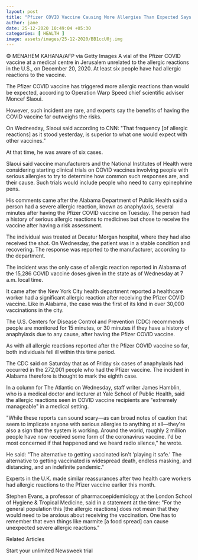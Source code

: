 ```yaml
---
layout: post
title: "Pfizer COVID Vaccine Causing More Allergies Than Expected Says White House's Moncef Slaoui"
author: jane 
date: 25-12-2020 10:49:04 +05:30 
categories: [ HEALTH ] 
image: assets/images/25-12-2020/BB1ccU0j.img
---
```

© MENAHEM KAHANA/AFP via Getty Images A vial of the Pfizer COVID vaccine at a medical centre in Jerusalem unrelated to the allergic reactions in the U.S., on December 20, 2020. At least six people have had allergic reactions to the vaccine.

The Pfizer COVID vaccine has triggered more allergic reactions than would be expected, according to Operation Warp Speed chief scientific adviser Moncef Slaoui.

However, such incident are rare, and experts say the benefits of having the COVID vaccine far outweighs the risks.

On Wednesday, Slaoui said according to CNN: "That frequency [of allergic reactions] as it stood yesterday, is superior to what one would expect with other vaccines."

At that time, he was aware of six cases.

Slaoui said vaccine manufacturers and the National Institutes of Health were considering starting clinical trials on COVID vaccines involving people with serious allergies to try to determine how common such responses are, and their cause. Such trials would include people who need to carry epinephrine pens.

His comments came after the Alabama Department of Public Health said a person had a severe allergic reaction, known as anaphylaxis, several minutes after having the Pfizer COVID vaccine on Tuesday. The person had a history of serious allergic reactions to medicines but chose to receive the vaccine after having a risk assessment.

The individual was treated at Decatur Morgan hospital, where they had also received the shot. On Wednesday, the patient was in a stable condition and recovering. The response was reported to the manufacturer, according to the department.

The incident was the only case of allergic reaction reported in Alabama of the 15,286 COVID vaccine doses given in the state as of Wednesday at 7 a.m. local time.

It came after the New York City health department reported a healthcare worker had a significant allergic reaction after receiving the Pfizer COVID vaccine. Like in Alabama, the case was the first of its kind in over 30,000 vaccinations in the city.

The U.S. Centers for Disease Control and Prevention (CDC) recommends people are monitored for 15 minutes, or 30 minutes if they have a history of anaphylaxis due to any cause, after having the Pfizer COVID vaccine.

As with all allergic reactions reported after the Pfizer COVID vaccine so far, both individuals fell ill within this time period.

The CDC said on Saturday that as of Friday six cases of anaphylaxis had occurred in the 272,001 people who had the Pfizer vaccine. The incident in Alabama therefore is thought to mark the eighth case.

In a column for The Atlantic on Wednesday, staff writer James Hamblin, who is a medical doctor and lecturer at Yale School of Public Health, said the allergic reactions seen in COVID vaccine recipients are "extremely manageable" in a medical setting.

"While these reports can sound scary—as can broad notes of caution that seem to implicate anyone with serious allergies to anything at all—they're also a sign that the system is working. Around the world, roughly 2 million people have now received some form of the coronavirus vaccine. I'd be most concerned if that happened and we heard radio silence," he wrote.

He said: "The alternative to getting vaccinated isn't 'playing it safe.' The alternative to getting vaccinated is widespread death, endless masking, and distancing, and an indefinite pandemic."

Experts in the U.K. made similar reassurances after two health care workers had allergic reactions to the Pfizer vaccine earlier this month.

Stephen Evans, a professor of pharmacoepidemiology at the London School of Hygiene & Tropical Medicine, said in a statement at the time: "For the general population this [the allergic reactions] does not mean that they would need to be anxious about receiving the vaccination. One has to remember that even things like marmite [a food spread] can cause unexpected severe allergic reactions."

Related Articles

Start your unlimited Newsweek trial